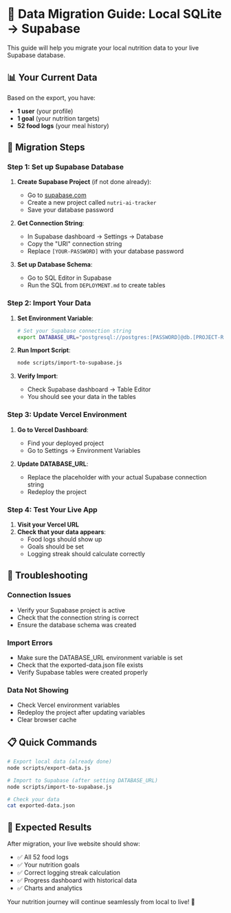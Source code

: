 # 🔄 Data Migration Guide: Local SQLite → Supabase

This guide will help you migrate your local nutrition data to your live Supabase database.

## 📊 Your Current Data

Based on the export, you have:
- **1 user** (your profile)
- **1 goal** (your nutrition targets)
- **52 food logs** (your meal history)

## 🚀 Migration Steps

### Step 1: Set up Supabase Database

1. **Create Supabase Project** (if not done already):
   - Go to [supabase.com](https://supabase.com)
   - Create a new project called `nutri-ai-tracker`
   - Save your database password

2. **Get Connection String**:
   - In Supabase dashboard → Settings → Database
   - Copy the "URI" connection string
   - Replace `[YOUR-PASSWORD]` with your database password

3. **Set up Database Schema**:
   - Go to SQL Editor in Supabase
   - Run the SQL from `DEPLOYMENT.md` to create tables

### Step 2: Import Your Data

1. **Set Environment Variable**:
   ```bash
   # Set your Supabase connection string
   export DATABASE_URL="postgresql://postgres:[PASSWORD]@db.[PROJECT-REF].supabase.co:5432/postgres"
   ```

2. **Run Import Script**:
   ```bash
   node scripts/import-to-supabase.js
   ```

3. **Verify Import**:
   - Check Supabase dashboard → Table Editor
   - You should see your data in the tables

### Step 3: Update Vercel Environment

1. **Go to Vercel Dashboard**:
   - Find your deployed project
   - Go to Settings → Environment Variables

2. **Update DATABASE_URL**:
   - Replace the placeholder with your actual Supabase connection string
   - Redeploy the project

### Step 4: Test Your Live App

1. **Visit your Vercel URL**
2. **Check that your data appears**:
   - Food logs should show up
   - Goals should be set
   - Logging streak should calculate correctly

## 🔧 Troubleshooting

### Connection Issues
- Verify your Supabase project is active
- Check that the connection string is correct
- Ensure the database schema was created

### Import Errors
- Make sure the DATABASE_URL environment variable is set
- Check that the exported-data.json file exists
- Verify Supabase tables were created properly

### Data Not Showing
- Check Vercel environment variables
- Redeploy the project after updating variables
- Clear browser cache

## 📋 Quick Commands

```bash
# Export local data (already done)
node scripts/export-data.js

# Import to Supabase (after setting DATABASE_URL)
node scripts/import-to-supabase.js

# Check your data
cat exported-data.json
```

## 🎯 Expected Results

After migration, your live website should show:
- ✅ All 52 food logs
- ✅ Your nutrition goals
- ✅ Correct logging streak calculation
- ✅ Progress dashboard with historical data
- ✅ Charts and analytics

Your nutrition journey will continue seamlessly from local to live! 🚀
